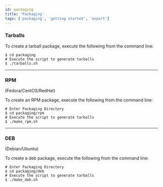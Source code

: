 ```yaml
---
id: packaging
title: 'Packaging'
tags: ['packaging', 'getting started', 'export']
---
```

### Tarballs

To create a tarball package, execute the following from the command line:

```# Enter Packaging Directory
$ cd packaging
# Execute the script to generate tarballs
$ ./tarballs.sh
```
---
### RPM
(Fedora/CentOS/RedHat)

To create an RPM package, execute the following from the command line:

```
# Enter Packaging Directory
$ cd packaging/rpm
# Execute the script to generate tarballs
$ ./make_rpm.sh
```
---
### DEB
(Debian/Ubuntu)

To create a deb package, execute the following from the command line:
```
# Enter Packaging Directory
$ cd packaging/deb
# Execute the script to generate tarballs
$ ./make_deb.sh
```
